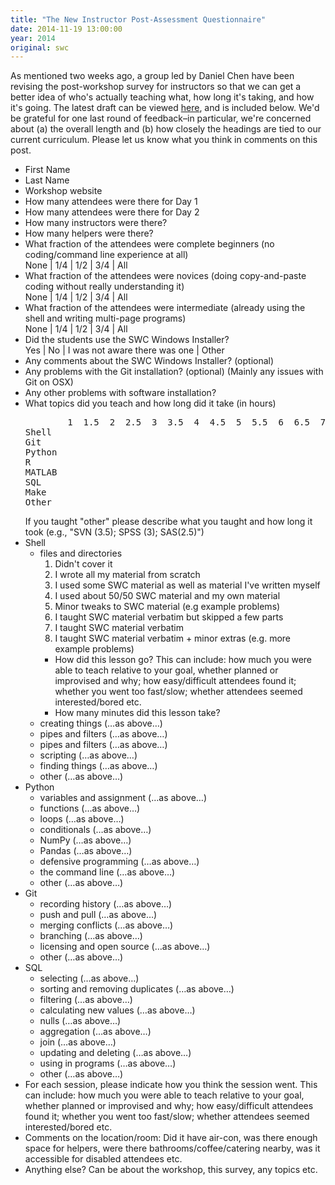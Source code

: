 ```yaml
---
title: "The New Instructor Post-Assessment Questionnaire"
date: 2014-11-19 13:00:00
year: 2014
original: swc
---
```

<p>
  As mentioned two weeks ago,
  a group led by Daniel Chen have been revising the post-workshop survey for instructors
  so that we can get a better idea of who's actually teaching what,
  how long it's taking,
  and how it's going.
  The latest draft can be viewed <a href="http://goo.gl/forms/nwV8yZl3sb">here</a>,
  and is included below.
  We'd be grateful for one last round of feedback–in particular,
  we're concerned about (a) the overall length
  and (b) how closely the headings are tied to our current curriculum.
  Please let us know what you think in comments on this post.
</p>
<ul>
  <li>First Name</li>
  <li>Last Name</li>
  <li>Workshop website</li>
  <li>How many attendees were there for Day 1</li>
  <li>How many attendees were there for Day 2</li>
  <li>How many instructors were there?</li>
  <li>How many helpers were there?</li>
  <li>What fraction of the attendees were complete beginners (no coding/command line experience at all)
    <br>
    None | 1/4 | 1/2 | 3/4 | All
  </li>
  <li>What fraction of the attendees were novices (doing copy-and-paste coding without really understanding it)
    <br>
    None | 1/4 | 1/2 | 3/4 | All
  </li>
  <li>What fraction of the attendees were intermediate (already using the shell and writing multi-page programs)
    <br>
    None | 1/4 | 1/2 | 3/4 | All
  </li>
  <li>Did the students use the SWC Windows Installer?
    <br>
    Yes | No | I was not aware there was one | Other
  </li>
  <li>Any comments about the SWC Windows Installer? (optional)</li>
  <li>Any problems with the Git installation? (optional) (Mainly any issues with Git on OSX)</li>
  <li>Any other problems with software installation?</li>
  <li>What topics did you teach and how long did it take (in hours)
<pre>
        1  1.5  2  2.5  3  3.5  4  4.5  5  5.5  6  6.5  7  7.5  N/A
Shell
Git
Python
R
MATLAB
SQL
Make
Other
</pre>
    If you taught "other" please describe what you taught and how long it took (e.g., "SVN (3.5); SPSS (3); SAS(2.5)")
  </li>
  <li>Shell
    <ul>
      <li>files and directories
	<ol>
	  <li>Didn't cover it</li>
	  <li>I wrote all my material from scratch</li>
	  <li>I used some SWC material as well as material I've written myself</li>
	  <li>I used about 50/50 SWC material and my own material</li>
	  <li>Minor tweaks to SWC material (e.g example problems)</li>
	  <li>I taught SWC material verbatim but skipped a few parts</li>
	  <li>I taught SWC material verbatim</li>
	  <li>I taught SWC material verbatim + minor extras (e.g. more example problems)</li>
	</ol>
	<ul>
	  <li>How did this lesson go? This can include: how much you were able to teach relative to your goal, whether planned or improvised and why; how easy/difficult attendees found it; whether you went too fast/slow; whether attendees seemed interested/bored etc.</li>
	  <li>How many minutes did this lesson take?</li>
	</ul>
      </li>
      <li>creating things (…as above…)</li>
      <li>pipes and filters (…as above…)</li>
      <li>pipes and filters (…as above…)</li>
      <li>scripting (…as above…)</li>
      <li>finding things (…as above…)</li>
      <li>other (…as above…)</li>
    </ul>
  </li>
  <li>Python
    <ul>
      <li>variables and assignment (…as above…)</li>
      <li>functions (…as above…)</li>
      <li>loops (…as above…)</li>
      <li>conditionals (…as above…)</li>
      <li>NumPy (…as above…)</li>
      <li>Pandas (…as above…)</li>
      <li>defensive programming (…as above…)</li>
      <li>the command line (…as above…)</li>
      <li>other (…as above…)</li>
    </ul>
  </li>
  <li>Git
    <ul>
      <li>recording history (…as above…)</li>
      <li>push and pull (…as above…)</li>
      <li>merging conflicts (…as above…)</li>
      <li>branching (…as above…)</li>
      <li>licensing and open source (…as above…)</li>
      <li>other (…as above…)</li>
    </ul>
  </li>
  <li>SQL
    <ul>
      <li>selecting (…as above…)</li>
      <li>sorting and removing duplicates (…as above…)</li>
      <li>filtering (…as above…)</li>
      <li>calculating new values (…as above…)</li>
      <li>nulls (…as above…)</li>
      <li>aggregation (…as above…)</li>
      <li>join (…as above…)</li>
      <li>updating and deleting (…as above…)</li>
      <li>using in programs (…as above…)</li>
      <li>other (…as above…)</li>
    </ul>
  </li>
  <li>
    For each session, please indicate how you think the session went.
    This can include: how much you were able to teach relative to your goal, whether planned or improvised and why; how easy/difficult attendees found it; whether you went too fast/slow; whether attendees seemed interested/bored etc.
  </li>
  <li>
    Comments on the location/room:
    Did it have air-con, was there enough space for helpers, were there bathrooms/coffee/catering nearby, was it accessible for disabled attendees etc.
  </li>
  <li>Anything else? Can be about the workshop, this survey, any topics etc.</li>
</ul>
